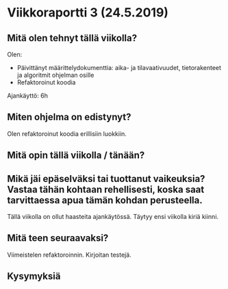 
# Viikkoraportti 3 (24.5.2019)

## Mitä olen tehnyt tällä viikolla?

Olen:
* Päivittänyt määrittelydokumenttia: aika- ja tilavaativuudet, tietorakenteet ja algoritmit ohjelman osille
* Refaktoroinut koodia

Ajankäyttö: 6h

## Miten ohjelma on edistynyt?

Olen refaktoroinut koodia erillisiin luokkiin. 

## Mitä opin tällä viikolla / tänään?

## Mikä jäi epäselväksi tai tuottanut vaikeuksia? Vastaa tähän kohtaan rehellisesti, koska saat tarvittaessa apua tämän kohdan perusteella.

Tällä viikolla on ollut haasteita ajankäytössä. Täytyy ensi viikolla kiriä kiinni. 

## Mitä teen seuraavaksi?

Viimeistelen refaktoroinnin. Kirjoitan testejä.  

## Kysymyksiä



